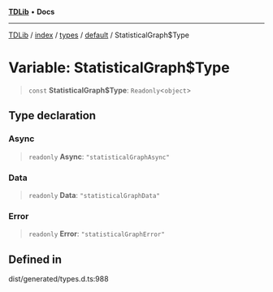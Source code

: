 [**TDLib**](../../../../../../README.md) • **Docs**

***

[TDLib](../../../../../../modules.md) / [index](../../../../../README.md) / [types](../../../README.md) / [default](../README.md) / StatisticalGraph$Type

# Variable: StatisticalGraph$Type

> `const` **StatisticalGraph$Type**: `Readonly`\<`object`\>

## Type declaration

### Async

> `readonly` **Async**: `"statisticalGraphAsync"`

### Data

> `readonly` **Data**: `"statisticalGraphData"`

### Error

> `readonly` **Error**: `"statisticalGraphError"`

## Defined in

dist/generated/types.d.ts:988
